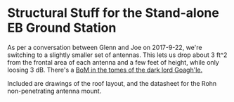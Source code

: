 # Structural Stuff for the Stand-alone EB Ground Station


As per a conversation between Glenn and Joe on 2017-9-22, we're switching to a slightly smaller set of antennas. 
This lets us drop about 3 ft^2 from the frontal area of each antenna and a few feet of height, while only loosing 3 dB.
There's a [BoM in the tomes of the dark lord Goagh'le.][BoM]

Included are drawings of the roof layout, and the datasheet for the Rohn non-penetrating antenna mount.

[BoM]: https://docs.google.com/spreadsheets/d/1EBKyHZEIYpfHariDGcVJl7H6Yc5BHaDegu6B_IkEdFo/edit#gid=687688620
